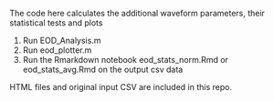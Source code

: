 The code here calculates the additional waveform parameters, their statistical tests and plots

1. Run EOD_Analysis.m
2. Run eod_plotter.m
3. Run the Rmarkdown notebook eod_stats_norm.Rmd or eod_stats_avg.Rmd on the output csv data

HTML files and original input CSV are included in this repo.
